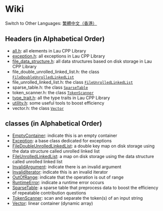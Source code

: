 # Wiki

Switch to Other Languages: [繁體中文（香港）](wiki_main_zh.md)

## Headers (in Alphabetical Order)
- [all.h](wiki/all_en.md): all elements in Lau CPP Library
- [exception.h](wiki/exception_en.md): all exceptions in Lau CPP Library
- [file_data_structure.h](wiki/file_data_structure_en.md): all data
  structures based on disk storage in Lau CPP Library
- file_double_unrolled_linked_list.h: the class
  [`FileDoubleUnrolledLinkedList`](wiki/file_double_unrolled_linked_list_en.md)
- file_unrolled_linked_list.h: the class
  [`FileUnrolledLinkedList`](wiki/file_unrolled_linked_list_en.md)
- sparse_table.h: the class [`SparseTable`](wiki/sparse_table_en.md)
- token_scanner.h: the class [`TokenScanner`](wiki/token_scanner_en.md)
- [type_trait.h](wiki/type_trait_en.md): all the type traits in Lau CPP Library
- [utility.h](wiki/utility_en.md): some useful tools to boost efficiency
- vector.h: the class [`Vector`](wiki/vector_en.md)

## classes (in Alphabetical Order)
- [EmptyContainer](wiki/exception_en.md): indicate this is an empty container
- [Exception](wiki/exception_en.md): a base class dedicated for exceptions
- [FileDoubleUnrolledLinkedList](wiki/file_double_unrolled_linked_list_en.md):
  a double key map on disk storage using the data structure called unrolled
  linked list
- [FileUnrolledLinkedList](wiki/file_unrolled_linked_list_en.md):
  a map on disk storage using the data structure called unrolled linked list
- [InvalidArgument](wiki/exception_en.md): indicate there is an invalid argument
- [InvalidIterator](wiki/exception_en.md): indicate this is an invalid iterator
- [OutOfRange](wiki/exception_en.md): indicate that the operation is out of
  range
- [RuntimeError](wiki/exception_en.md): indicate a runtime error occurs
- [SparseTable](wiki/sparse_table_en.md): a sparse table that preprocess data
  to boost the efficiency of repeatable contribution questions
- [TokenScanner](wiki/token_scanner_en.md): scan and separate the token(s) of
  an input string
- [Vector](wiki/vector_en.md): linear container (dynamic array)
